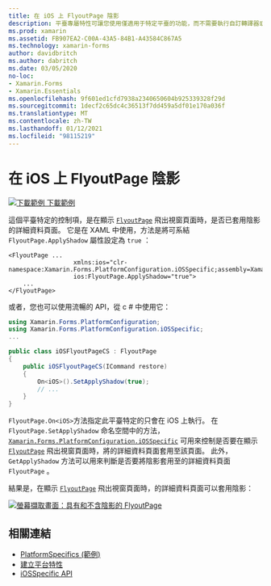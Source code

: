 ```yaml
---
title: 在 iOS 上 FlyoutPage 陰影
description: 平臺專屬特性可讓您使用僅適用于特定平臺的功能，而不需要執行自訂轉譯器或效果。 本文說明如何使用 iOS 平臺特定的，以控制 FlyoutPage 的詳細資料頁面是否已套用陰影（當您顯示飛出視窗頁面時）。
ms.prod: xamarin
ms.assetid: FB907EA2-C00A-43A5-84B1-A43584C867A5
ms.technology: xamarin-forms
author: davidbritch
ms.author: dabritch
ms.date: 03/05/2020
no-loc:
- Xamarin.Forms
- Xamarin.Essentials
ms.openlocfilehash: 9f601ed1cfd7938a2340650604b925339328f29d
ms.sourcegitcommit: 1decf2c65dc4c36513f7dd459a5df01e170a036f
ms.translationtype: MT
ms.contentlocale: zh-TW
ms.lasthandoff: 01/12/2021
ms.locfileid: "98115219"
---
```

# <a name="flyoutpage-shadow-on-ios"></a>在 iOS 上 FlyoutPage 陰影

[![下載範例](~/media/shared/download.png) 下載範例](/samples/xamarin/xamarin-forms-samples/userinterface-platformspecifics)

這個平臺特定的控制項，是在顯示 [`FlyoutPage`](xref:Xamarin.Forms.FlyoutPage) 飛出視窗頁面時，是否已套用陰影的詳細資料頁面。 它是在 XAML 中使用，方法是將可系結 `FlyoutPage.ApplyShadow` 屬性設定為 `true` ：

```xaml
<FlyoutPage ...
                  xmlns:ios="clr-namespace:Xamarin.Forms.PlatformConfiguration.iOSSpecific;assembly=Xamarin.Forms.Core"
                  ios:FlyoutPage.ApplyShadow="true">
    ...
</FlyoutPage>
```

或者，您也可以使用流暢的 API，從 c # 中使用它：

```csharp
using Xamarin.Forms.PlatformConfiguration;
using Xamarin.Forms.PlatformConfiguration.iOSSpecific;
...

public class iOSFlyoutPageCS : FlyoutPage
{
    public iOSFlyoutPageCS(ICommand restore)
    {
        On<iOS>().SetApplyShadow(true);
        // ...
    }
}
```

`FlyoutPage.On<iOS>`方法指定此平臺特定的只會在 iOS 上執行。 在 `FlyoutPage.SetApplyShadow` 命名空間中的方法， [`Xamarin.Forms.PlatformConfiguration.iOSSpecific`](xref:Xamarin.Forms.PlatformConfiguration.iOSSpecific) 可用來控制是否要在顯示 [`FlyoutPage`](xref:Xamarin.Forms.FlyoutPage) 飛出視窗頁面時，將的詳細資料頁面套用至該頁面。 此外， `GetApplyShadow` 方法可以用來判斷是否要將陰影套用至的詳細資料頁面 `FlyoutPage` 。

結果是，在顯示 [`FlyoutPage`](xref:Xamarin.Forms.FlyoutPage) 飛出視窗頁面時，的詳細資料頁面可以套用陰影：

[![螢幕擷取畫面：具有和不含陰影的 FlyoutPage](flyoutpage-shadow-images/shadow.png "FlyoutPage with 和不含陰影")](flyoutpage-shadow-images/shadow-large.png#lightbox "FlyoutPage with 和不含陰影")

## <a name="related-links"></a>相關連結

- [PlatformSpecifics (範例) ](/samples/xamarin/xamarin-forms-samples/userinterface-platformspecifics)
- [建立平台特性](~/xamarin-forms/platform/platform-specifics/index.md#creating-platform-specifics)
- [iOSSpecific API](xref:Xamarin.Forms.PlatformConfiguration.iOSSpecific)